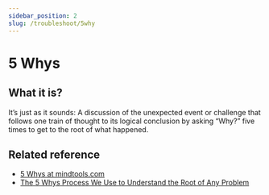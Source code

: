 ```yaml
---
sidebar_position: 2
slug: /troubleshoot/5why 
---
```


# 5 Whys

## What it is?

It’s just as it sounds: A discussion of the unexpected event or challenge that follows one train of thought to its logical conclusion by asking “Why?” five times to get to the root of what happened.

## Related reference

- [5 Whys at mindtools.com](https://www.mindtools.com/a3mi00v/5-whys)
- [The 5 Whys Process We Use to Understand the Root of Any Problem](https://buffer.com/resources/5-whys-process/)

